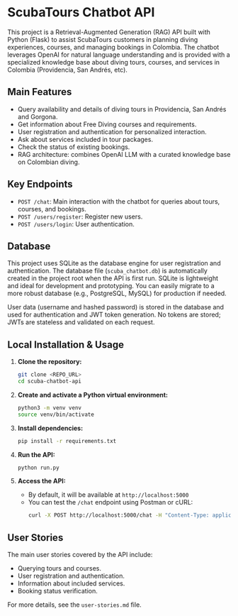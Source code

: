 
# ScubaTours Chatbot API

This project is a Retrieval-Augmented Generation (RAG) API built with Python (Flask) to assist ScubaTours customers in planning diving experiences, courses, and managing bookings in Colombia. The chatbot leverages OpenAI for natural language understanding and is provided with a specialized knowledge base about diving tours, courses, and services in Colombia (Providencia, San Andrés, etc).

## Main Features
- Query availability and details of diving tours in Providencia, San Andrés and Gorgona.
- Get information about Free Diving courses and requirements.
- User registration and authentication for personalized interaction.
- Ask about services included in tour packages.
- Check the status of existing bookings.
- RAG architecture: combines OpenAI LLM with a curated knowledge base on Colombian diving.

## Key Endpoints
- `POST /chat`: Main interaction with the chatbot for queries about tours, courses, and bookings.
- `POST /users/register`: Register new users.
- `POST /users/login`: User authentication.


## Database

This project uses SQLite as the database engine for user registration and authentication. The database file (`scuba_chatbot.db`) is automatically created in the project root when the API is first run. SQLite is lightweight and ideal for development and prototyping. You can easily migrate to a more robust database (e.g., PostgreSQL, MySQL) for production if needed.

User data (username and hashed password) is stored in the database and used for authentication and JWT token generation. No tokens are stored; JWTs are stateless and validated on each request.

## Local Installation & Usage

1. **Clone the repository:**
   ```bash
   git clone <REPO_URL>
   cd scuba-chatbot-api
   ```

2. **Create and activate a Python virtual environment:**
   ```bash
   python3 -m venv venv
   source venv/bin/activate
   ```

3. **Install dependencies:**
   ```bash
   pip install -r requirements.txt
   ```

4. **Run the API:**
   ```bash
   python run.py
   ```

5. **Access the API:**
   - By default, it will be available at `http://localhost:5000`
   - You can test the `/chat` endpoint using Postman or cURL:
     ```bash
     curl -X POST http://localhost:5000/chat -H "Content-Type: application/json" -d '{"message": "What diving tours are available in Providencia?"}'
     ```

## User Stories
The main user stories covered by the API include:
- Querying tours and courses.
- User registration and authentication.
- Information about included services.
- Booking status verification.

For more details, see the `user-stories.md` file.
